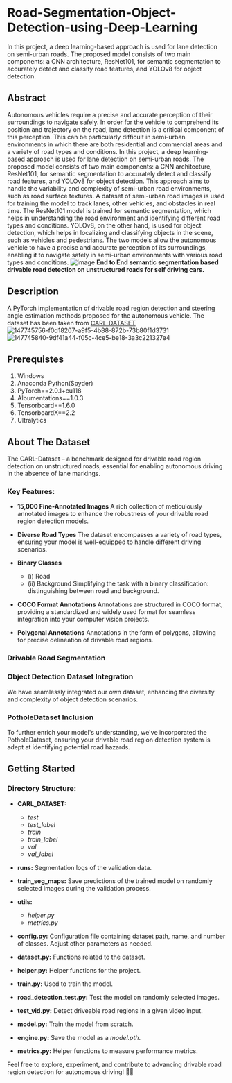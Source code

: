 # Road-Segmentation-Object-Detection-using-Deep-Learning
In this project, a deep learning-based approach is used for lane detection on semi-urban roads. The proposed model consists of two main components: a CNN architecture, ResNet101, for semantic segmentation to accurately detect and classify road features, and YOLOv8 for object detection.
## Abstract
Autonomous vehicles require a precise and accurate perception of their surroundings to
navigate safely. In order for the vehicle to comprehend its position and trajectory on the
road, lane detection is a critical component of this perception. This can be particularly
difficult in semi-urban environments in which there are both residential and commercial
areas and a variety of road types and conditions.
In this project, a deep learning-based approach is used for lane detection on semi-urban
roads. The proposed model consists of two main components: a CNN architecture,
ResNet101, for semantic segmentation to accurately detect and classify road features, and
YOLOv8 for object detection. This approach aims to handle the variability and
complexity of semi-urban road environments, such as road surface textures.
A dataset of semi-urban road images is used for training the model to track lanes, other
vehicles, and obstacles in real time. The ResNet101 model is trained for semantic
segmentation, which helps in understanding the road environment and identifying
different road types and conditions. YOLOv8, on the other hand, is used for object
detection, which helps in localizing and classifying objects in the scene, such as vehicles
and pedestrians.
The two models allow the autonomous vehicle to have a precise and accurate perception
of its surroundings, enabling it to navigate safely in semi-urban environments with
various road types and conditions.
![image](https://github.com/ImaadHasan2002/Road-Segmentation-Object-Detection-using-Deep-Learning/assets/114683650/9a63aae2-c362-48ff-bebb-01d036e5d1e6)
**End to End semantic segmentation based drivable road detection on unstructured roads for self driving cars.**
## Description
A PyTorch implementation of drivable road region detection and steering angle estimation methods proposed for the autonomous vehicle. The dataset has been taken from [CARL-DATASET](https://carl-dataset.github.io/index/)
![147745756-f0d18207-a9f5-4b88-872b-73b80f1d3731](https://github.com/ImaadHasan2002/Road-Segmentation-Object-Detection-using-Deep-Learning/assets/114683650/cb626e48-8150-4f79-a991-d1d617c2597c)
![147745840-9df41a44-f05c-4ce5-be18-3a3c221327e4](https://github.com/ImaadHasan2002/Road-Segmentation-Object-Detection-using-Deep-Learning/assets/114683650/65ff9ab9-d116-4fb4-bdcf-256395fb3d66)
## Prerequistes
1. Windows
2. Anaconda Python(Spyder)
3. PyTorch==2.0.1+cu118
4. Albumentations==1.0.3
5. Tensorboard==1.6.0
6. TensorboardX==2.2
7. Ultralytics
   
## About The Dataset

The CARL-Dataset – a benchmark designed for drivable road region detection on unstructured roads, essential for enabling autonomous driving in the absence of lane markings.

### Key Features:

- **15,000 Fine-Annotated Images**
  A rich collection of meticulously annotated images to enhance the robustness of your drivable road region detection models.

- **Diverse Road Types**
  The dataset encompasses a variety of road types, ensuring your model is well-equipped to handle different driving scenarios.

- **Binary Classes**
  - (i) Road
  - (ii) Background
  Simplifying the task with a binary classification: distinguishing between road and background.

- **COCO Format Annotations**
  Annotations are structured in COCO format, providing a standardized and widely used format for seamless integration into your computer vision projects.

- **Polygonal Annotations**
  Annotations in the form of polygons, allowing for precise delineation of drivable road regions.

### Drivable Road Segmentation

### Object Detection Dataset Integration
We have seamlessly integrated our own dataset, enhancing the diversity and complexity of object detection scenarios.

### PotholeDataset Inclusion
To further enrich your model's understanding, we've incorporated the PotholeDataset, ensuring your drivable road region detection system is adept at identifying potential road hazards.

## Getting Started

### Directory Structure:

- **CARL_DATASET:**
  - *test*
  - *test_label*
  - *train*
  - *train_label*
  - *val*
  - *val_label*

- **runs:**
  Segmentation logs of the validation data.

- **train_seg_maps:**
  Save predictions of the trained model on randomly selected images during the validation process.

- **utils:**
  - *helper.py*
  - *metrics.py*

- **config.py:**
  Configuration file containing dataset path, name, and number of classes. Adjust other parameters as needed.

- **dataset.py:**
  Functions related to the dataset.

- **helper.py:**
  Helper functions for the project.

- **train.py:**
  Used to train the model.

- **road_detection_test.py:**
  Test the model on randomly selected images.

- **test_vid.py:**
  Detect driveable road regions in a given video input.

- **model.py:**
  Train the model from scratch.

- **engine.py:**
  Save the model as a *model.pth*.

- **metrics.py:**
  Helper functions to measure performance metrics.

Feel free to explore, experiment, and contribute to advancing drivable road region detection for autonomous driving! 🚗💨
